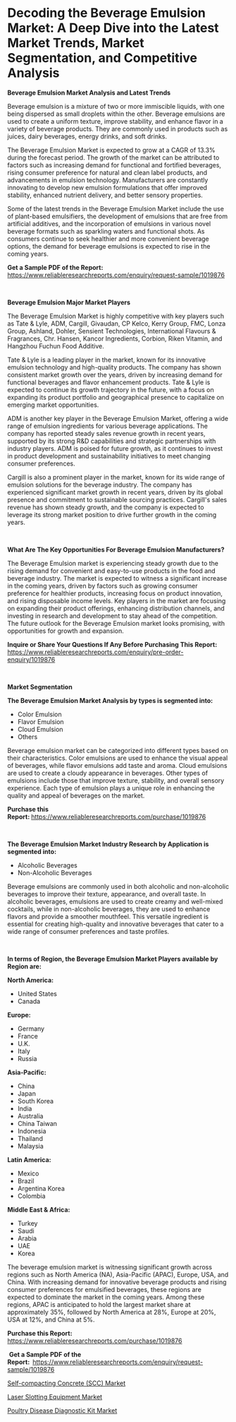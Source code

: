 <p><h1>Decoding the Beverage Emulsion Market: A Deep Dive into the Latest Market Trends, Market Segmentation, and Competitive Analysis</h1></p><p><strong>Beverage Emulsion Market Analysis and Latest Trends</strong></p>
<p><p>Beverage emulsion is a mixture of two or more immiscible liquids, with one being dispersed as small droplets within the other. Beverage emulsions are used to create a uniform texture, improve stability, and enhance flavor in a variety of beverage products. They are commonly used in products such as juices, dairy beverages, energy drinks, and soft drinks.</p><p>The Beverage Emulsion Market is expected to grow at a CAGR of 13.3% during the forecast period. The growth of the market can be attributed to factors such as increasing demand for functional and fortified beverages, rising consumer preference for natural and clean label products, and advancements in emulsion technology. Manufacturers are constantly innovating to develop new emulsion formulations that offer improved stability, enhanced nutrient delivery, and better sensory properties.</p><p>Some of the latest trends in the Beverage Emulsion Market include the use of plant-based emulsifiers, the development of emulsions that are free from artificial additives, and the incorporation of emulsions in various novel beverage formats such as sparkling waters and functional shots. As consumers continue to seek healthier and more convenient beverage options, the demand for beverage emulsions is expected to rise in the coming years.</p></p>
<p><strong>Get a Sample PDF of the Report:&nbsp;</strong> <a href="https://www.reliableresearchreports.com/enquiry/request-sample/1019876">https://www.reliableresearchreports.com/enquiry/request-sample/1019876</a></p>
<p>&nbsp;</p>
<p><strong>Beverage Emulsion Major Market Players</strong></p>
<p><p>The Beverage Emulsion Market is highly competitive with key players such as Tate & Lyle, ADM, Cargill, Givaudan, CP Kelco, Kerry Group, FMC, Lonza Group, Ashland, Dohler, Sensient Technologies, International Flavours & Fragrances, Chr. Hansen, Kancor Ingredients, Corbion, Riken Vitamin, and Hangzhou Fuchun Food Additive.</p><p>Tate & Lyle is a leading player in the market, known for its innovative emulsion technology and high-quality products. The company has shown consistent market growth over the years, driven by increasing demand for functional beverages and flavor enhancement products. Tate & Lyle is expected to continue its growth trajectory in the future, with a focus on expanding its product portfolio and geographical presence to capitalize on emerging market opportunities.</p><p>ADM is another key player in the Beverage Emulsion Market, offering a wide range of emulsion ingredients for various beverage applications. The company has reported steady sales revenue growth in recent years, supported by its strong R&D capabilities and strategic partnerships with industry players. ADM is poised for future growth, as it continues to invest in product development and sustainability initiatives to meet changing consumer preferences.</p><p>Cargill is also a prominent player in the market, known for its wide range of emulsion solutions for the beverage industry. The company has experienced significant market growth in recent years, driven by its global presence and commitment to sustainable sourcing practices. Cargill's sales revenue has shown steady growth, and the company is expected to leverage its strong market position to drive further growth in the coming years.</p></p>
<p>&nbsp;</p>
<p><strong>What Are The Key Opportunities For Beverage Emulsion Manufacturers?</strong></p>
<p><p>The Beverage Emulsion market is experiencing steady growth due to the rising demand for convenient and easy-to-use products in the food and beverage industry. The market is expected to witness a significant increase in the coming years, driven by factors such as growing consumer preference for healthier products, increasing focus on product innovation, and rising disposable income levels. Key players in the market are focusing on expanding their product offerings, enhancing distribution channels, and investing in research and development to stay ahead of the competition. The future outlook for the Beverage Emulsion market looks promising, with opportunities for growth and expansion.</p></p>
<p><strong>Inquire or Share Your Questions If Any Before Purchasing This Report:</strong> <a href="https://www.reliableresearchreports.com/enquiry/pre-order-enquiry/1019876">https://www.reliableresearchreports.com/enquiry/pre-order-enquiry/1019876</a></p>
<p>&nbsp;</p>
<p><strong>Market Segmentation</strong></p>
<p><strong>The Beverage Emulsion Market Analysis by types is segmented into:</strong></p>
<p><ul><li>Color Emulsion</li><li>Flavor Emulsion</li><li>Cloud Emulsion</li><li>Others</li></ul></p>
<p><p>Beverage emulsion market can be categorized into different types based on their characteristics. Color emulsions are used to enhance the visual appeal of beverages, while flavor emulsions add taste and aroma. Cloud emulsions are used to create a cloudy appearance in beverages. Other types of emulsions include those that improve texture, stability, and overall sensory experience. Each type of emulsion plays a unique role in enhancing the quality and appeal of beverages on the market.</p></p>
<p><strong>Purchase this Report:&nbsp;</strong><a href="https://www.reliableresearchreports.com/purchase/1019876">https://www.reliableresearchreports.com/purchase/1019876</a></p>
<p>&nbsp;</p>
<p><strong>The Beverage Emulsion Market Industry Research by Application is segmented into:</strong></p>
<p><ul><li>Alcoholic Beverages</li><li>Non-Alcoholic Beverages</li></ul></p>
<p><p>Beverage emulsions are commonly used in both alcoholic and non-alcoholic beverages to improve their texture, appearance, and overall taste. In alcoholic beverages, emulsions are used to create creamy and well-mixed cocktails, while in non-alcoholic beverages, they are used to enhance flavors and provide a smoother mouthfeel. This versatile ingredient is essential for creating high-quality and innovative beverages that cater to a wide range of consumer preferences and taste profiles.</p></p>
<p>&nbsp;</p>
<p><strong>In terms of Region, the Beverage Emulsion Market Players available by Region are:</strong></p>
<p>
    <p> <strong> North America: </strong>
        <ul>
            <li>United States</li>
            <li>Canada</li>
        </ul>
        </p> 
    <p> <strong> Europe: </strong>
        <ul>
            <li>Germany</li>
            <li>France</li>
            <li>U.K.</li>
            <li>Italy</li>
            <li>Russia</li>
        </ul>
        </p> 
    <p> <strong> Asia-Pacific: </strong>
        <ul>
            <li>China</li>
            <li>Japan</li>
            <li>South Korea</li>
            <li>India</li>
            <li>Australia</li>
            <li>China Taiwan</li>
            <li>Indonesia</li>
            <li>Thailand</li>
            <li>Malaysia</li>
        </ul>
        </p> 
    <p> <strong> Latin America: </strong>
        <ul>
            <li>Mexico</li>
            <li>Brazil</li>
            <li>Argentina Korea</li>
            <li>Colombia</li>
        </ul>
        </p> 
    <p> <strong> Middle East & Africa: </strong>
        <ul>
            <li>Turkey</li>
            <li>Saudi</li>
            <li>Arabia</li>
            <li>UAE</li>
            <li>Korea</li>
        </ul>
    </p>
    </p>
<p><p>The beverage emulsion market is witnessing significant growth across regions such as North America (NA), Asia-Pacific (APAC), Europe, USA, and China. With increasing demand for innovative beverage products and rising consumer preferences for emulsified beverages, these regions are expected to dominate the market in the coming years. Among these regions, APAC is anticipated to hold the largest market share at approximately 35%, followed by North America at 28%, Europe at 20%, USA at 12%, and China at 5%.</p></p>
<p><strong>Purchase this Report: </strong><a href="https://www.reliableresearchreports.com/purchase/1019876">https://www.reliableresearchreports.com/purchase/1019876</a></p>
<p>&nbsp;<strong>Get a Sample PDF of the Report:&nbsp;&nbsp;</strong><a href="https://www.reliableresearchreports.com/enquiry/request-sample/1019876">https://www.reliableresearchreports.com/enquiry/request-sample/1019876</a></p>
<p><strong></strong></p>
<p><p><a href="https://www.linkedin.com/pulse/self-compacting-concrete-scc-market-insights-players-forecast-ylhfe?trackingId=sFNIXjhQ5YnP3ayve%2FmIxA%3D%3D">Self-compacting Concrete (SCC) Market</a></p><p><a href="https://www.linkedin.com/pulse/insights-laser-slotting-equipment-market-size-analysing-f4b4e?trackingId=ooHmzu%2BXLMciHQzjH69Low%3D%3D">Laser Slotting Equipment Market</a></p><p><a href="https://www.linkedin.com/pulse/poultry-disease-diagnostic-kit-market-size-growth-outlook-3rnjf?trackingId=fZqtwiWsXvnaemhoUVf7ZA%3D%3D">Poultry Disease Diagnostic Kit Market</a></p></p>
